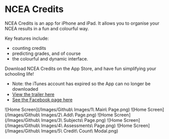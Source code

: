 # NCEA Credits

NCEA Credits is an app for iPhone and iPad. It allows you to organise your NCEA results in a fun and colourful way. 

Key features include:
- counting credits
- predicting grades, and of course
- the colourful and dynamic interface. 

Download NCEA Credits on the App Store, and have fun simplifying your schooling life!

* Note: the iTunes account has expired so the App can no longer be downloaded
* [View the trailer here](http://youtu.be/fOPfoITzX3E)
* [See the Facebook page here](https://www.facebook.com/nceacredits)

![Home Screen](/Images/Github\ Images/1\ Main\ Page.png)
![Home Screen](/Images/Github\ Images/2\ Add\ Page.png)
![Home Screen](/Images/Github\ Images/3\ Subjects\ Page.png)
![Home Screen](/Images/Github\ Images/4\ Assessments\ Page.png)
![Home Screen](/Images/Github\ Images/5\ Credit\ Count\ Modal.png)
